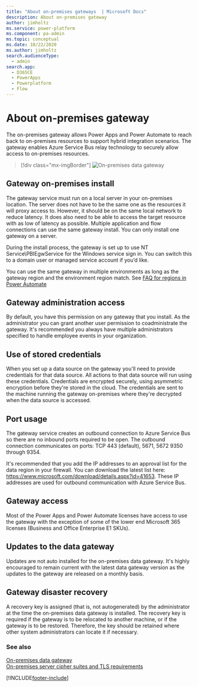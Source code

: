 ```yaml
---
title: "About on-premises gateways  | Microsoft Docs"
description: About on-premises gateway
author: jimholtz
ms.service: power-platform
ms.component: pa-admin
ms.topic: conceptual
ms.date: 10/22/2020
ms.author: jimholtz
search.audienceType: 
  - admin
search.app:
  - D365CE
  - PowerApps
  - Powerplatform
  - Flow
---
```

# About on-premises gateway

The on-premises gateway allows Power Apps and Power Automate to reach back to on-premises resources to support hybrid integration scenarios. The gateway enables Azure Service Bus relay technology to securely allow access to on-premises resources.

> [!div class="mx-imgBorder"] 
> ![On-premises data gateway](media/onpremises-data-gateway.png "On-premises data gateway")

## Gateway on-premises install

The gateway service must run on a local server in your on-premises location. The server does not have to be the same one as the resources it will proxy access to. However, it should be on the same local network to reduce latency. It does also need to be able to access the target resource with as low of latency as possible. Multiple application and flow connections can use the same gateway install. You can only install one gateway on a server.

During the install process, the gateway is set up to use NT Service\PBIEgwService for the Windows service sign in. You can switch this to a domain user or managed service account if you’d like.

You can use the same gateway in multiple environments as long as the gateway region and the environment region match. See [FAQ for regions in Power Automate](/power-automate/regions-overview) 

## Gateway administration access

By default, you have this permission on any gateway that you install. As the administrator you can grant another user permission to coadministrate the gateway. It's recommended you always have multiple administrators specified to handle employee events in your organization.

## Use of stored credentials

When you set up a data source on the gateway you'll need to provide credentials for that data source. All actions to that data source will run using these credentials. Credentials are encrypted securely, using asymmetric encryption before they're stored in the cloud. The credentials are sent to the machine running the gateway on-premises where they're decrypted when the data source is accessed.

## Port usage

The gateway service creates an outbound connection to Azure Service Bus so there are no inbound ports required to be open. The outbound connection communicates on ports: TCP 443 (default), 5671, 5672 9350 through 9354.

It's recommended that you add the IP addresses to an approval list for the data region in your firewall. You can download the latest list here: https://www.microsoft.com/download/details.aspx?id=41653. These IP addresses are used for outbound communication with Azure Service Bus.

## Gateway access

Most of the Power Apps and Power Automate licenses have access to use the gateway with the exception of some of the lower end Microsoft 365 licenses (Business and Office Enterprise E1 SKUs).

## Updates to the data gateway

Updates are not auto installed for the on-premises data gateway. It's highly encouraged to remain current with the latest data gateway version as the updates to the gateway are released on a monthly basis.

## Gateway disaster recovery

A recovery key is assigned (that is, not autogenerated) by the administrator at the time the on-premises data gateway is installed. The recovery key is required if the gateway is to be relocated to another machine, or if the gateway is to be restored. Therefore, the key should be retained where other system administrators can locate it if necessary.

### See also
[On-premises data gateway](/power-bi/service-gateway-onprem) <br />
[On-premises server cipher suites and TLS requirements](server-cipher-tls-requirements.md)

[!INCLUDE[footer-include](../includes/footer-banner.md)]